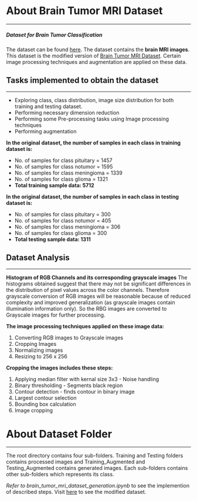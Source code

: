 # About Brain Tumor MRI Dataset
____
##### _Dataset for Brain Tumor Classification_

The dataset can be found [here](https://www.kaggle.com/datasets/theiturhs/brain-tumor-mri-classification-dataset/data). The dataset contains the **brain MRI images**. This dataset is the modified version of [Brain Tumor MRI Dataset](https://www.kaggle.com/datasets/masoudnickparvar/brain-tumor-mri-dataset/data). Certain image processing techniques and augmentation are applied on these data.

## **Tasks implemented to obtain the dataset**
____
- Exploring class, class distribution, image size distribution for both training and testing dataset.
- Performing necessary dimension reduction
- Performing some Pre-processing tasks using Image processing techniques
- Performing augmentation

**In the original dataset, the number of samples in each class in training dataset is:**

- No. of samples for class pituitary = 1457
- No. of samples for class notumor = 1595
- No. of samples for class meningioma = 1339
- No. of samples for class glioma = 1321
- **Total training sample data: 5712**

**In the original dataset, the number of samples in each class in testing dataset is:**

- No. of samples for class pituitary = 300
- No. of samples for class notumor = 405
- No. of samples for class meningioma = 306
- No. of samples for class glioma = 300
- **Total testing sample data: 1311**

## **Dataset Analysis**
_____
**Histogram of RGB Channels and its corresponding grayscale images**
The histograms obtained suggest that there may not be significant differences in the distribution of pixel values across the color channels. Therefore grayscale conversion of RGB images will be reasonable because of reduced complexity and improved generalization (as grayscale images contain illumination information only). So the RBG images are converted to Grayscale images for further processing.

**The image processing techniques applied on these image data:**

1. Converting RGB images to Grayscale images
2. Cropping Images
3. Normalizing images
4. Resizing to 256 x 256

**Cropping the images includes these steps:**

1. Applying median filter with kernal size 3x3 - Noise handling
2. Binary thresholding - Segments black region
3. Contour detection - finds contour in binary image
4. Largest contour selection
5. Bounding box calculation
6. Image cropping

# **About Dataset Folder**
____
The root directory contains four sub-folders. Training and Testing folders contains processed images and Training_Augmented and Testing_Augmented contains generated images. Each sub-folders contains other sub-folders which represents its class.

_Refer to brain_tumor_mri_dataset_generation.ipynb_ to see the implemention of described steps. Visit [here](https://www.kaggle.com/datasets/theiturhs/brain-tumor-mri-classification-dataset/data) to see the modified dataset.